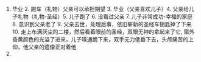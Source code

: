 1. 毕业 2. 跑车（礼物）父亲可以承担期望 3. 毕业（父亲喜欢儿子）4. 父亲给儿子礼物（礼物-圣经）5. 儿子跑了 6. 没看过父亲 7. 儿子非常成功-幸福的家庭 8. 意识到父亲老了 9. 父亲去世，处理后事，依旧崭新的圣经车钥匙掉了下来 10. 走上布满灰尘的二楼，然后看着眼前的圣经，双眼无神的拿起来了它, 窗外昏黄颜色的光溢了进来，儿子噗通跪下来，双手无力低垂下去，头颅痛苦的上仰，他父亲的遗像正对着他
2.

